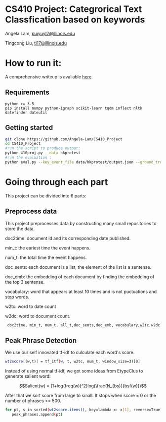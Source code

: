 # CS410 Project: Categrorical Text Classfication based on keywords
Angela Lam, puiyuyl2@illinois.edu

Tingcong Liu, tl17@illinois.edu

# How to run it:
A comprehensive writeup is avaliable [here](https://tichung.com/blog/2021/20200323_flask/).

## Requirements
```
python >= 3.5
pip install numpy python-igraph scikit-learn tqdm inflect nltk datefinder dateutil
```

## Getting started
```bash
git clone https://github.com/Angela-Lam/CS410_Project
cd CS410_Project
#run the script to produce output:
python 410proj.py --data hkprotest
#run the evaluation :
python eval.py --key_event_file data/hkprotest/output.json --ground_truth data/hkprotest/doc2event_id.txt --eval_top 10
```

# Going through each part
This project can be divided into 6 parts:

## Preprocess data 

This project preprocesses data by constructing many small repositories to store the data.

doc2time: document id and its corresponding date published.

min_t: the eariest time the event happens.

num_t: the total time the event happens.

doc_sents: each document is a list, the element of the list is a sentense.

doc_emb: the embedding of each document by finding the embedding of the top 3 sentense.

vocabulary: word that appears at least 10 times and is not puctuations and stop words.

w2tc: word to date count

w2dc: word to document count.
```bash
 doc2time, min_t, num_t, all_t,doc_sents,doc_emb, vocabulary,w2tc,w2dc, docs= data_processing.process_data(args, config)
```

## Peak Phrase Detection

We use our self innovated tf-idf to culculate each word's score.
```bash
wt2score[(w,t)] = tf_itf(w, t, w2tc, num_t, window_size=3)[0]
```
Instead of using normal tf-idf, we got some ideas from EtypeClus to generate salient word:

$$Salient(w) = (1+log(freq(w))^2)log(\frac{N_{bs}}{bsf(w)})$$

After that we sort score from large to small. It stops when score = 0 or the number of phrases >= 500.
```bash
for pt, s in sorted(wt2score.items(), key=lambda x: x[1], reverse=True):
   peak_phrases.append(pt)
```
